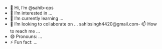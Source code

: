 - 👋 Hi, I’m @sahib-ops
- 👀 I’m interested in ...
- 🌱 I’m currently learning ...
- 💞️ I’m looking to collaborate on ...
sahibsingh4420@gmail.com- 📫 How to reach me ...
- 😄 Pronouns: ...
- ⚡ Fun fact: ...

<!---
sahib-ops/sahib-ops is a ✨ special ✨ repository because its `README.md` (this file) appears on your GitHub profile.
You can click the Preview link to take a look at your changes.
--->
